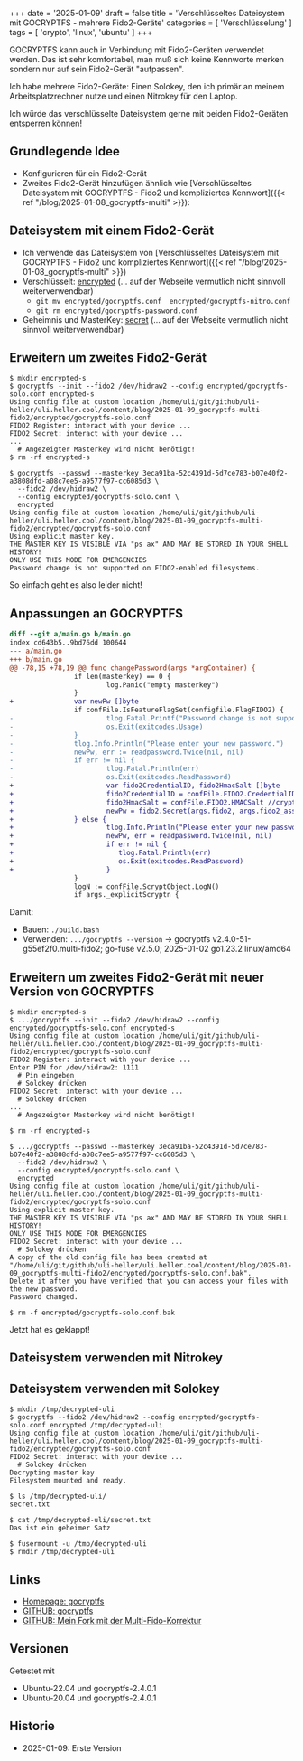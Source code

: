 +++
date = '2025-01-09'
draft = false
title = 'Verschlüsseltes Dateisystem mit GOCRYPTFS - mehrere Fido2-Geräte'
categories = [ 'Verschlüsselung' ]
tags = [ 'crypto', 'linux', 'ubuntu' ]
+++

<!--Verschlüsseltes Dateisystem mit GOCRYPTFS - mehrere Fido2-Geräte-->
<!--================================================================-->

GOCRYPTFS kann auch in Verbindung mit
Fido2-Geräten verwendet werden.
Das ist sehr komfortabel, man muß sich
keine Kennworte merken sondern nur
auf sein Fido2-Gerät "aufpassen".

Ich habe mehrere Fido2-Geräte: Einen Solokey, den
ich primär an meinem Arbeitsplatzrechner nutze
und einen Nitrokey für den Laptop.

Ich würde das verschlüsselte Dateisystem gerne mit
beiden Fido2-Geräten entsperren können!

<!--more-->

Grundlegende Idee
-----------------

- Konfigurieren für ein Fido2-Gerät
- Zweites Fido2-Gerät hinzufügen ähnlich wie
  [Verschlüsseltes Dateisystem mit GOCRYPTFS - Fido2 und kompliziertes Kennwort]({{< ref  "/blog/2025-01-08_gocryptfs-multi" >}}):

Dateisystem mit einem Fido2-Gerät
---------------------------------

- Ich verwende das Dateisystem von [Verschlüsseltes Dateisystem mit GOCRYPTFS - Fido2 und kompliziertes Kennwort]({{< ref  "/blog/2025-01-08_gocryptfs-multi" >}})
- Verschlüsselt: [encrypted](encrypted) (... auf der Webseite vermutlich nicht sinnvoll weiterverwendbar)
  - `git mv encrypted/gocryptfs.conf  encrypted/gocryptfs-nitro.conf`
  - `git rm encrypted/gocryptfs-password.conf`
- Geheimnis und MasterKey:  [secret](secret) (... auf der Webseite vermutlich nicht sinnvoll weiterverwendbar)

Erweitern um zweites Fido2-Gerät
--------------------------------

```
$ mkdir encrypted-s
$ gocryptfs --init --fido2 /dev/hidraw2 --config encrypted/gocryptfs-solo.conf encrypted-s
Using config file at custom location /home/uli/git/github/uli-heller/uli.heller.cool/content/blog/2025-01-09_gocryptfs-multi-fido2/encrypted/gocryptfs-solo.conf
FIDO2 Register: interact with your device ...
FIDO2 Secret: interact with your device ...
...
  # Angezeigter Masterkey wird nicht benötigt!
$ rm -rf encrypted-s

$ gocryptfs --passwd --masterkey 3eca91ba-52c4391d-5d7ce783-b07e40f2-a3808dfd-a08c7ee5-a9577f97-cc6085d3 \
  --fido2 /dev/hidraw2 \
  --config encrypted/gocryptfs-solo.conf \
  encrypted
Using config file at custom location /home/uli/git/github/uli-heller/uli.heller.cool/content/blog/2025-01-09_gocryptfs-multi-fido2/encrypted/gocryptfs-solo.conf
Using explicit master key.
THE MASTER KEY IS VISIBLE VIA "ps ax" AND MAY BE STORED IN YOUR SHELL HISTORY!
ONLY USE THIS MODE FOR EMERGENCIES
Password change is not supported on FIDO2-enabled filesystems.
```

So einfach geht es also leider nicht!

Anpassungen an GOCRYPTFS
------------------------

```diff
diff --git a/main.go b/main.go
index cd643b5..9bd76dd 100644
--- a/main.go
+++ b/main.go
@@ -78,15 +78,19 @@ func changePassword(args *argContainer) {
                if len(masterkey) == 0 {
                        log.Panic("empty masterkey")
                }
+               var newPw []byte
                if confFile.IsFeatureFlagSet(configfile.FlagFIDO2) {
-                       tlog.Fatal.Printf("Password change is not supported on FIDO2-enabled filesystems.")
-                       os.Exit(exitcodes.Usage)
-               }
-               tlog.Info.Println("Please enter your new password.")
-               newPw, err := readpassword.Twice(nil, nil)
-               if err != nil {
-                       tlog.Fatal.Println(err)
-                       os.Exit(exitcodes.ReadPassword)
+                       var fido2CredentialID, fido2HmacSalt []byte
+                       fido2CredentialID = confFile.FIDO2.CredentialID //fido2.Register(args.fido2, filepath.Base(args.cipherdir))
+                       fido2HmacSalt = confFile.FIDO2.HMACSalt //cryptocore.RandBytes(32)
+                       newPw = fido2.Secret(args.fido2, args.fido2_assert_options, fido2CredentialID, fido2HmacSalt)
+               } else {
+                       tlog.Info.Println("Please enter your new password.")
+                       newPw, err = readpassword.Twice(nil, nil)
+                       if err != nil {
+                          tlog.Fatal.Println(err)
+                          os.Exit(exitcodes.ReadPassword)
+                       }
                }
                logN := confFile.ScryptObject.LogN()
                if args._explicitScryptn {
```

Damit:

- Bauen: `./build.bash`
- Verwenden: `.../gocryptfs --version` -> gocryptfs v2.4.0-51-g55ef2f0.multi-fido2; go-fuse v2.5.0; 2025-01-02 go1.23.2 linux/amd64

Erweitern um zweites Fido2-Gerät mit neuer Version von GOCRYPTFS
----------------------------------------------------------------

```
$ mkdir encrypted-s
$ .../gocryptfs --init --fido2 /dev/hidraw2 --config encrypted/gocryptfs-solo.conf encrypted-s
Using config file at custom location /home/uli/git/github/uli-heller/uli.heller.cool/content/blog/2025-01-09_gocryptfs-multi-fido2/encrypted/gocryptfs-solo.conf
FIDO2 Register: interact with your device ...
Enter PIN for /dev/hidraw2: 1111
  # Pin eingeben
  # Solokey drücken
FIDO2 Secret: interact with your device ...
  # Solokey drücken
...
  # Angezeigter Masterkey wird nicht benötigt!

$ rm -rf encrypted-s

$ .../gocryptfs --passwd --masterkey 3eca91ba-52c4391d-5d7ce783-b07e40f2-a3808dfd-a08c7ee5-a9577f97-cc6085d3 \
  --fido2 /dev/hidraw2 \
  --config encrypted/gocryptfs-solo.conf \
  encrypted
Using config file at custom location /home/uli/git/github/uli-heller/uli.heller.cool/content/blog/2025-01-09_gocryptfs-multi-fido2/encrypted/gocryptfs-solo.conf
Using explicit master key.
THE MASTER KEY IS VISIBLE VIA "ps ax" AND MAY BE STORED IN YOUR SHELL HISTORY!
ONLY USE THIS MODE FOR EMERGENCIES
FIDO2 Secret: interact with your device ...
  # Solokey drücken
A copy of the old config file has been created at "/home/uli/git/github/uli-heller/uli.heller.cool/content/blog/2025-01-09_gocryptfs-multi-fido2/encrypted/gocryptfs-solo.conf.bak".
Delete it after you have verified that you can access your files with the new password.
Password changed.

$ rm -f encrypted/gocryptfs-solo.conf.bak
```

Jetzt hat es geklappt!

Dateisystem verwenden mit Nitrokey
----------------------------------

Dateisystem verwenden mit Solokey
---------------------------------

```
$ mkdir /tmp/decrypted-uli
$ gocryptfs --fido2 /dev/hidraw2 --config encrypted/gocryptfs-solo.conf encrypted /tmp/decrypted-uli
Using config file at custom location /home/uli/git/github/uli-heller/uli.heller.cool/content/blog/2025-01-09_gocryptfs-multi-fido2/encrypted/gocryptfs-solo.conf
FIDO2 Secret: interact with your device ...
  # Solokey drücken
Decrypting master key
Filesystem mounted and ready.

$ ls /tmp/decrypted-uli/
secret.txt

$ cat /tmp/decrypted-uli/secret.txt 
Das ist ein geheimer Satz

$ fusermount -u /tmp/decrypted-uli
$ rmdir /tmp/decrypted-uli
```

Links
-----

- [Homepage: gocryptfs](https://nuetzlich.net/gocryptfs/)
- [GITHUB: gocryptfs](https://github.com/rfjakob/gocryptfs)
- [GITHUB: Mein Fork mit der Multi-Fido-Korrektur](https://github.com/uli-heller/gocryptfs/tree/multi-fido2)

Versionen
---------

Getestet mit

- Ubuntu-22.04 und gocryptfs-2.4.0.1
- Ubuntu-20.04 und gocryptfs-2.4.0.1

Historie
--------

- 2025-01-09: Erste Version
